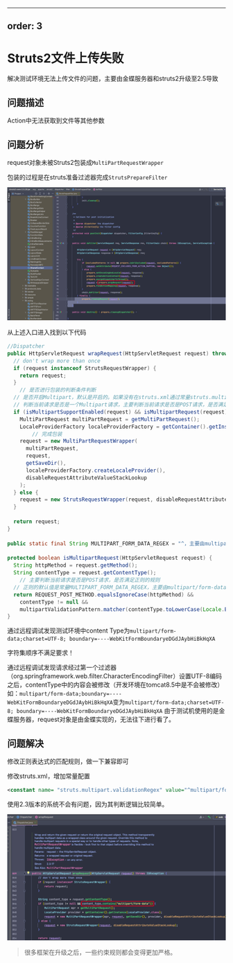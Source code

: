 ---
order: 3
----
# Struts2文件上传失败

解决测试环境无法上传文件的问题，主要由金蝶服务器和struts2升级至2.5导致



## 问题描述

Action中无法获取到文件等其他参数



## 问题分析

request对象未被Struts2包装成`MultiPartRequestWrapper`



包装的过程是在struts准备过滤器完成`StrutsPrepareFilter`

![image-20210429100735993](images/img_2.png)

从上述入口进入找到以下代码

~~~ java
//Dispatcher
public HttpServletRequest wrapRequest(HttpServletRequest request) throws IOException {
  // don't wrap more than once
  if (request instanceof StrutsRequestWrapper) {
    return request;
  }
	// 是否进行包装的判断条件判断
  // 是否开启Multipart，默认是开启的。如果没有在struts.xml通过常量struts.multipart.enabled进行关闭的话
  // 判断当前请求是否是一个Multipart请求，主要判断当前请求是否是POST请求，是否满足正则的规则
  if (isMultipartSupportEnabled(request) && isMultipartRequest(request)) {
    MultiPartRequest multiPartRequest = getMultiPartRequest();
    LocaleProviderFactory localeProviderFactory = getContainer().getInstance(LocaleProviderFactory.class);
		// 完成包装
    request = new MultiPartRequestWrapper(
      multiPartRequest,
      request,
      getSaveDir(),
      localeProviderFactory.createLocaleProvider(),
      disableRequestAttributeValueStackLookup
    );
  } else {
    request = new StrutsRequestWrapper(request, disableRequestAttributeValueStackLookup);
  }

  return request;
}

public static final String MULTIPART_FORM_DATA_REGEX = "^，主要由multipart/form-data(?:\\s*;\\s*boundary=[0-9a-zA-Z'()+_,\\-./:=?]{1,70})?(?:\\s*;\\s*charset=[a-zA-Z\\-0-9]{3,14})?";

protected boolean isMultipartRequest(HttpServletRequest request) {
  String httpMethod = request.getMethod();
  String contentType = request.getContentType();
	// 主要判断当前请求是否是POST请求，是否满足正则的规则
  // 正则的默认值是常量MULTIPART_FORM_DATA_REGEX，主要由multipart/form-data 、 分隔符boundary、字符集设置，三部分组成，顺序不能错
  return REQUEST_POST_METHOD.equalsIgnoreCase(httpMethod) &&
    contentType != null &&
    multipartValidationPattern.matcher(contentType.toLowerCase(Locale.ENGLISH)).matches();
}

~~~



通过远程调试发现测试环境中content Type为`multipart/form-data;charset=UTF-8; boundary=----WebKitFormBoundaryeDGdJAybHiBkHqXA`

字符集顺序不满足要求！

通过远程调试发现请求经过第一个过滤器（org.springframework.web.filter.CharacterEncodingFilter）设置UTF-8编码之后，contentType中的内容会被修改（开发环境在tomcat8.5中是不会被修改）如：`multipart/form-data;boundary=----WebKitFormBoundaryeDGdJAybHiBkHqXA`变为`multipart/form-data;charset=UTF-8; boundary=----WebKitFormBoundaryeDGdJAybHiBkHqXA` 由于测试机使用的是金蝶服务器，request对象是由金蝶实现的，无法往下进行看了。



## 问题解决

修改正则表达式的匹配规则，做一下兼容即可

修改struts.xml，增加常量配置

~~~ xml
<constant name= "struts.multipart.validationRegex" value="^multipart/form-data(?:\s*;\s*charset=[a-zA-Z\-0-9]{3,14})?(?:\s*;\s*boundary=[0-9a-zA-Z'()+_,\-./:=?]{1,70})?(?:\s*;\s*charset=[a-zA-Z\-0-9]{3,14})?"/>
~~~



使用2.3版本的系统不会有问题，因为其判断逻辑比较简单。

![image-20210429102452592](images/img_3.png)



> 很多框架在升级之后，一些约束规则都会变得更加严格。